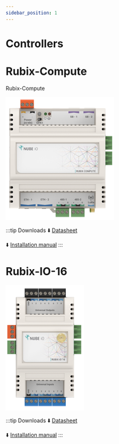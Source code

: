 ```yaml
---
sidebar_position: 1
---
```



# Controllers

# Rubix-Compute
Rubix-Compute

![max200px](../img/rc5.png)


:::tip Downloads
:arrow_down: [Datasheet](https://raw.githubusercontent.com/NubeIO/rubix-docs/master/pdfs/hardware/rubix-compute/Rubix%20Compute%205%20-%20Datasheet.pdf)


:arrow_down: [Installation manual](https://raw.githubusercontent.com/NubeIO/rubix-docs/master/pdfs/hardware/rubix-compute/Rubix%20Compute%20-%20Installation%20and%20User%20Manual%20-%2020220909.pdf)
:::


# Rubix-IO-16
![max200px](../img/io-16.png)


:::tip Downloads
:arrow_down: [Datasheet](https://raw.githubusercontent.com/NubeIO/rubix-docs/master/pdfs/hardware/io-modules/Rubix%20IO-16%20-%20Datasheet.pdf)


:arrow_down: [Installation manual](https://raw.githubusercontent.com/NubeIO/rubix-docs/master/pdfs/hardware/io-modules/Rubix%20IO-16%20Modules%20-%20Installation%20and%20User%20Manual.pdf)
:::
